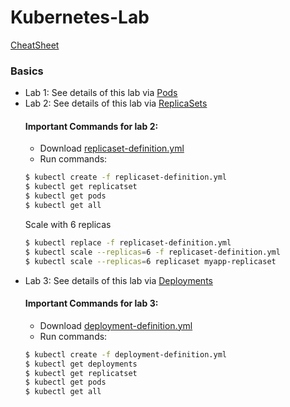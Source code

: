 # Kubernetes-Lab

[CheatSheet](https://kubernetes.io/docs/reference/kubectl/cheatsheet/)

### Basics
- Lab 1: See details of this lab via [Pods](https://github.com/juliehub/Kubernetes-Lab/blob/master/Lab1-Pods.md)
- Lab 2: See details of this lab via [ReplicaSets](https://github.com/juliehub/Kubernetes-Lab/blob/master/Lab2-ReplicaSets.md)
  #### Important Commands for lab 2:
  - Download [replicaset-definition.yml](https://github.com/juliehub/Kubernetes-Lab/blob/master/replicaset-definition.yml)
  - Run commands:
  ```bash
  $ kubectl create -f replicaset-definition.yml
  $ kubectl get replicatset
  $ kubectl get pods
  $ kubectl get all
  ```
  Scale with 6 replicas
  ```bash
  $ kubectl replace -f replicaset-definition.yml
  $ kubectl scale --replicas=6 -f replicaset-definition.yml
  $ kubectl scale --replicas=6 replicaset myapp-replicaset
  ```
- Lab 3: See details of this lab via [Deployments](https://github.com/juliehub/Kubernetes-Lab/blob/master/Lab3-Deployments.md)
  #### Important Commands for lab 3:
  - Download [deployment-definition.yml](https://github.com/juliehub/Kubernetes-Lab/blob/master/deployment-definition.yml)
  - Run commands:
  ```bash
  $ kubectl create -f deployment-definition.yml
  $ kubectl get deployments
  $ kubectl get replicatset
  $ kubectl get pods
  $ kubectl get all
  ```






